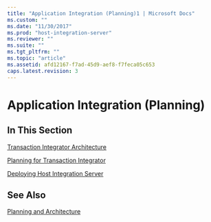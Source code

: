 ```yaml
---
title: "Application Integration (Planning)1 | Microsoft Docs"
ms.custom: ""
ms.date: "11/30/2017"
ms.prod: "host-integration-server"
ms.reviewer: ""
ms.suite: ""
ms.tgt_pltfrm: ""
ms.topic: "article"
ms.assetid: afd12167-f7ad-45d9-aef8-f7feca05c653
caps.latest.revision: 3
---
```

# Application Integration (Planning)
## In This Section  
 [Transaction Integrator Architecture](../HIS2010/transaction-integrator-architecture2.md)  
  
 [Planning for Transaction Integrator](../HIS2010/planning-for-transaction-integrator1.md)  
  
 [Deploying Host Integration Server](../HIS2010/deploying-host-integration-server1.md)  
  
## See Also  
 [Planning and Architecture](../HIS2010/planning-and-architecture3.md)